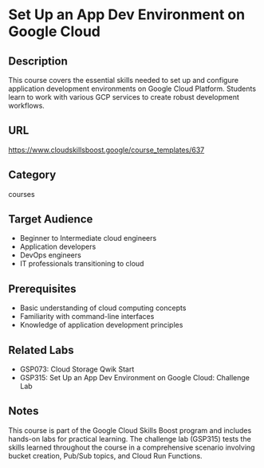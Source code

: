 # Set Up an App Dev Environment on Google Cloud

## Description
This course covers the essential skills needed to set up and configure application development environments on Google Cloud Platform. Students learn to work with various GCP services to create robust development workflows.

## URL
https://www.cloudskillsboost.google/course_templates/637

## Category
courses

## Target Audience
- Beginner to Intermediate cloud engineers
- Application developers
- DevOps engineers
- IT professionals transitioning to cloud

## Prerequisites
- Basic understanding of cloud computing concepts
- Familiarity with command-line interfaces
- Knowledge of application development principles

## Related Labs
- GSP073: Cloud Storage Qwik Start
- GSP315: Set Up an App Dev Environment on Google Cloud: Challenge Lab

## Notes
This course is part of the Google Cloud Skills Boost program and includes hands-on labs for practical learning. The challenge lab (GSP315) tests the skills learned throughout the course in a comprehensive scenario involving bucket creation, Pub/Sub topics, and Cloud Run Functions.
